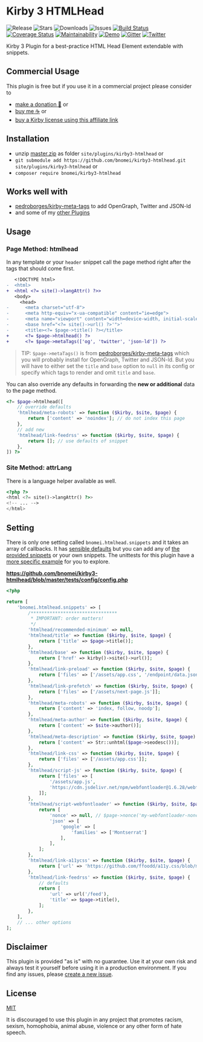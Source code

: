 # Kirby 3 HTMLHead

![Release](https://flat.badgen.net/packagist/v/bnomei/kirby3-htmlhead?color=ae81ff)
![Stars](https://flat.badgen.net/packagist/ghs/bnomei/kirby3-htmlhead?color=272822)
![Downloads](https://flat.badgen.net/packagist/dt/bnomei/kirby3-htmlhead?color=272822)
![Issues](https://flat.badgen.net/packagist/ghi/bnomei/kirby3-htmlhead?color=e6db74)
[![Build Status](https://flat.badgen.net/travis/bnomei/kirby3-htmlhead)](https://travis-ci.com/bnomei/kirby3-htmlhead)
[![Coverage Status](https://flat.badgen.net/coveralls/c/github/bnomei/kirby3-htmlhead)](https://coveralls.io/github/bnomei/kirby3-htmlhead) 
[![Maintainability](https://flat.badgen.net/codeclimate/maintainability/bnomei/kirby3-htmlhead)](https://codeclimate.com/github/bnomei/kirby3-htmlhead) 
[![Demo](https://flat.badgen.net/badge/website/examples?color=f92672)](https://kirby3-plugins.bnomei.com/htmlhead) 
[![Gitter](https://flat.badgen.net/badge/gitter/chat?color=982ab3)](https://gitter.im/bnomei-kirby-3-plugins/community) 
[![Twitter](https://flat.badgen.net/badge/twitter/bnomei?color=66d9ef)](https://twitter.com/bnomei)


Kirby 3 Plugin for a best-practice HTML Head Element extendable with snippets.

## Commercial Usage

This plugin is free but if you use it in a commercial project please consider to 
- [make a donation 🍻](https://www.paypal.me/bnomei/5) or
- [buy me ☕](https://buymeacoff.ee/bnomei) or
- [buy a Kirby license using this affiliate link](https://a.paddle.com/v2/click/1129/35731?link=1170)

## Installation

- unzip [master.zip](https://github.com/bnomei/kirby3-htmlhead/archive/master.zip) as folder `site/plugins/kirby3-htmlhead` or
- `git submodule add https://github.com/bnomei/kirby3-htmlhead.git site/plugins/kirby3-htmlhead` or
- `composer require bnomei/kirby3-htmlhead`

## Works well with

- [pedroborges/kirby-meta-tags](https://github.com/pedroborges/kirby-meta-tags) to add OpenGraph, Twitter and JSON-ld
- and some of my [other Plugins](https://github.com/bnomei/kirby3-htmlhead/blob/master/composer.json#L76)

## Usage

### Page Method: htmlhead

In any template or your `header` snippet call the page method right after the tags that should come first.

```diff
   <!DOCTYPE html>
-  <html>
+  <html <?= site()->langAttr() ?>>
   <body>
     <head>
-      <meta charset="utf-8">
-      <meta http-equiv="x-ua-compatible" content="ie=edge">
-      <meta name="viewport" content="width=device-width, initial-scale=1 shrink-to-fit=no">
-      <base href="<?= site()->url() ?>'">'
-      <title><?= $page->title() ?></title>
+      <?= $page->htmlhead() ?>
+      <?= $page->metaTags(['og', 'twitter', 'json-ld']) ?>
```

> TIP: `$page->metaTags()` is from [pedroborges/kirby-meta-tags](https://github.com/pedroborges/kirby-meta-tags) which you will probably install for OpenGraph, Twitter and JSON-ld. But you will have to either set the `title` and `base` option to `null` in its config or specify which tags to render and omit `title` and `base`.

You can also override any defaults in forwarding the **new or additional** data to the page method.
```php
<?= $page->htmlhead([
    // override defaults
    'htmlhead/meta-robots' => function ($kirby, $site, $page) {
        return ['content' => 'noindex']; // do not index this page
    },
    // add new
    'htmlhead/link-feedrss' => function ($kirby, $site, $page) {
        return []; // use defaults of snippet
    },
]) ?>
```

### Site Method: attrLang

There is a language helper available as well.

```php
<?php ?>
<html <?= site()->langAttr() ?>>
<!-- ... -->
</html>
```

## Setting

There is only one setting called `bnomei.htmlhead.snippets` and it takes an array of callbacks. It has [sensible defaults](https://github.com/bnomei/kirby3-htmlhead/blob/master/index.php) but you can add any of [the provided snippets](https://github.com/bnomei/kirby3-htmlhead/blob/master/snippets/htmlhead) or your own snippets. The unittests for this plugin have a [more specific example](https://github.com/bnomei/kirby3-htmlhead/blob/master/tests/config/config.php) for you to explore.

**https://github.com/bnomei/kirby3-htmlhead/blob/master/tests/config/config.php**
```php
<?php

return [
    'bnomei.htmlhead.snippets' => [
        /********************************
         * IMPORTANT: order matters!
         */
        'htmlhead/recommended-minimum' => null,
        'htmlhead/title' => function ($kirby, $site, $page) {
            return ['title' => $page->title()];
        },
        'htmlhead/base' => function ($kirby, $site, $page) {
            return ['href' => kirby()->site()->url()];
        },
        'htmlhead/link-preload' => function ($kirby, $site, $page) {
            return ['files' => ['/assets/app.css', '/endpoint/data.json']];
        },
        'htmlhead/link-prefetch' => function ($kirby, $site, $page) {
            return ['files' => ['/assets/next-page.js']];
        },
        'htmlhead/meta-robots' => function ($kirby, $site, $page) {
            return ['content' => 'index, follow, noodp'];
        },
        'htmlhead/meta-author' => function ($kirby, $site, $page) {
            return ['content' => $site->author()];
        },
        'htmlhead/meta-description' => function ($kirby, $site, $page) {
            return ['content' => Str::unhtml($page->seodesc())];
        },
        'htmlhead/link-css' => function ($kirby, $site, $page) {
            return ['files' => ['/assets/app.css']];
        },
        'htmlhead/script-js' => function ($kirby, $site, $page) {
            return ['files' => [
                '/assets/app.js',
                'https://cdn.jsdelivr.net/npm/webfontloader@1.6.28/webfontloader.min.js|sha256-4O4pS1SH31ZqrSO2A/2QJTVjTPqVe+jnYgOWUVr7EEc='
            ]];
        },
        'htmlhead/script-webfontloader' => function ($kirby, $site, $page) {
            return [
                'nonce' => null, // $page->nonce('my-webfontloader-nonce') from https://github.com/bnomei/kirby3-security-headers#setter
                'json' => [
                    'google' => [
                        'families' => ['Montserrat']
                    ],
                ],
            ];
        },
        'htmlhead/link-a11ycss' => function ($kirby, $site, $page) {
            return ['url' => 'https://github.com/ffoodd/a11y.css/blob/master/css/a11y-en_errors-only.css'];
        },
        'htmlhead/link-feedrss' => function ($kirby, $site, $page) {
            // defaults
            return [
                'url' => url('/feed'),
                'title' => $page->title(),
            ];
        },
    ],
    // ... other options
];
```

## Disclaimer

This plugin is provided "as is" with no guarantee. Use it at your own risk and always test it yourself before using it in a production environment. If you find any issues, please [create a new issue](https://github.com/bnomei/kirby3-htmlhead/issues/new).

## License

[MIT](https://opensource.org/licenses/MIT)

It is discouraged to use this plugin in any project that promotes racism, sexism, homophobia, animal abuse, violence or any other form of hate speech.
